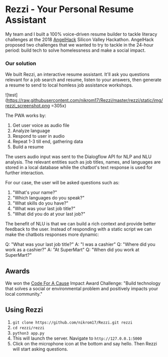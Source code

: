 # Rezzi - Your Personal Resume Assistant 

My team and I built a 100% voice-driven resume builder to tackle literacy challenges at the 2018  [AngelHack](https://angelhack.com/)  Silicon Valley Hackathon. AngelHack proposed two challenges that we wanted to try to tackle in the 24-hour period: build tech to solve homelessness and make a social impact.

### Our solution

We built Rezzi, an interactive resume assistant. It'll ask you questions relevant for a job search and resume, listen to your answers, then generate a resume to send to local homless job assistance workshops.

![test](https://raw.githubusercontent.com/nikrom17/Rezzi/master/rezzi/static/img/rezzi_screenshot.png =305x)

The PWA works by:

1.  Get user voice as audio file
2.  Analyze language
3.  Respond to user in audio
4.  Repeat 1-3 till end, gathering data
5.  Build a resume

The users audio input was sent to the Dialogflow API for NLP and NLU analysis. The relevant entities such as job titles, names, and languages are stored in a local database while the chatbot's text response is used for further interaction.

For our case, the user will be asked questions such as:
1. "What's your name?"
2. "Which languages do you speak?"
3. "What skills do you have?"
4. "What was your last job title?"
5. "What did you do at your last job?"

The benefit of NLU is that we can build a rich context and provide better feedback to the user. Instead of responding with a static script we can make the chatbots responses more dynamic:

Q: "What was your last job title?"
A: "I was a cashier"
Q: "Where did you work as a cashier?"
A: "At SuperMart"
Q: "When did you work at SuperMart?"

## Awards

We won the  [Code For A Cause](http://codeforacause.co/)  Impact Award Challenge: "Build technology that solves a social or environmental problem and positively impacts your local community."

##  Using Rezzi

1. `git clone https://github.com/nikrom17/Rezzi.git rezzi`
2. `cd rezzi/rezzi`
3. `python3 app.py`
4. This will launch the server. Navigate to `http://127.0.0.1:5000`
5. Click on the microphone icon at the bottom and say hello. Then Rezzi will start asking questions.
